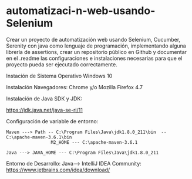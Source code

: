 # automatizaci-n-web-usando-Selenium
Crear un proyecto de automatización web usando Selenium, Cucumber, Serenity con java como lenguaje de programación, implementando alguna librería de assertions, crear un repositorio público en Github y documentar en el .readme las configuraciones e instalaciones necesarias para que el proyecto pueda ser ejecutado correctamente.


Instación de Sistema Operativo Windows 10
 
Instalación Navegadores: Chrome y/o Mozilla Firefox 4.7 

Instalación de Java SDK y JDK:

https://jdk.java.net/java-se-ri/11
 
Configuración de variable de entorno: 

    Maven ---> Path -- C:\Program Files\Java\jdk1.8.0_211\bin  -- C:\apache-maven-3.6.1\bin 
                     M2_HOME --- C:\apache-maven-3.6.1 
                   
    Java ---> JAVA_HOME --- C:\Program Files\Java\jdk1.8.0_211 
          
Entorno de Desarrollo:
            Java-->    IntelliJ IDEA Community:  https://www.jetbrains.com/idea/download/
                    
          
